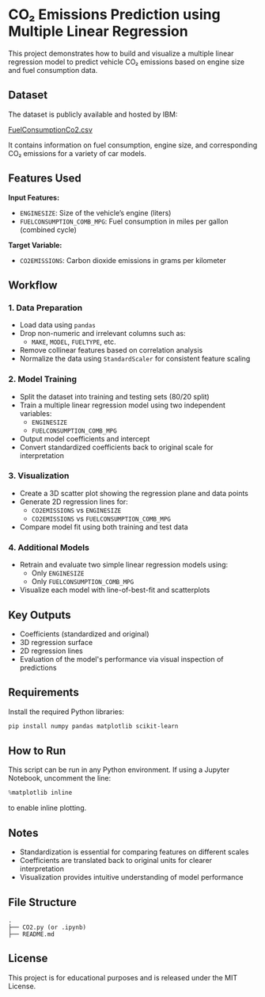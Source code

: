 # CO₂ Emissions Prediction using Multiple Linear Regression

This project demonstrates how to build and visualize a multiple linear regression model to predict vehicle CO₂ emissions based on engine size and fuel consumption data.

## Dataset

The dataset is publicly available and hosted by IBM:

[FuelConsumptionCo2.csv](https://cf-courses-data.s3.us.cloud-object-storage.appdomain.cloud/IBMDeveloperSkillsNetwork-ML0101EN-SkillsNetwork/labs/Module%202/data/FuelConsumptionCo2.csv)

It contains information on fuel consumption, engine size, and corresponding CO₂ emissions for a variety of car models.

## Features Used

**Input Features:**
- `ENGINESIZE`: Size of the vehicle’s engine (liters)
- `FUELCONSUMPTION_COMB_MPG`: Fuel consumption in miles per gallon (combined cycle)

**Target Variable:**
- `CO2EMISSIONS`: Carbon dioxide emissions in grams per kilometer

## Workflow

### 1. Data Preparation
- Load data using `pandas`
- Drop non-numeric and irrelevant columns such as:
  - `MAKE`, `MODEL`, `FUELTYPE`, etc.
- Remove collinear features based on correlation analysis
- Normalize the data using `StandardScaler` for consistent feature scaling

### 2. Model Training
- Split the dataset into training and testing sets (80/20 split)
- Train a multiple linear regression model using two independent variables:
  - `ENGINESIZE`
  - `FUELCONSUMPTION_COMB_MPG`
- Output model coefficients and intercept
- Convert standardized coefficients back to original scale for interpretation

### 3. Visualization
- Create a 3D scatter plot showing the regression plane and data points
- Generate 2D regression lines for:
  - `CO2EMISSIONS` vs `ENGINESIZE`
  - `CO2EMISSIONS` vs `FUELCONSUMPTION_COMB_MPG`
- Compare model fit using both training and test data

### 4. Additional Models
- Retrain and evaluate two simple linear regression models using:
  - Only `ENGINESIZE`
  - Only `FUELCONSUMPTION_COMB_MPG`
- Visualize each model with line-of-best-fit and scatterplots

## Key Outputs

- Coefficients (standardized and original)
- 3D regression surface
- 2D regression lines
- Evaluation of the model's performance via visual inspection of predictions

## Requirements

Install the required Python libraries:

```bash
pip install numpy pandas matplotlib scikit-learn
```

## How to Run

This script can be run in any Python environment. If using a Jupyter Notebook, uncomment the line:

```python
%matplotlib inline
```

to enable inline plotting.

## Notes

- Standardization is essential for comparing features on different scales
- Coefficients are translated back to original units for clearer interpretation
- Visualization provides intuitive understanding of model performance

## File Structure

```
.
├── CO2.py (or .ipynb)
├── README.md
```

## License

This project is for educational purposes and is released under the MIT License.

